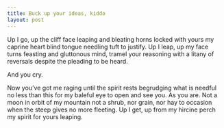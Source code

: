 ```yaml
---
title: Buck up your ideas, kiddo
layout: post
---
```

Up I go, up the cliff face
leaping and bleating
horns locked with yours
my caprine heart blind
tongue needling tuft to justify.
Up I leap, up my face turns
feasting and gluttonous
mind, tramel your reasoning
with a litany of reversals
despite the pleading
to be heard.

And you cry.

Now you’ve got me
raging until the spirit rests
begrudging what is needful
no less than this for my baleful
eye to open and see
you. As you are.
Not a moon in orbit of my mountain
not a shrub, nor grain, nor hay to occasion
when the steep gives no more fleeting.
Up I get, up from my hircine perch
my spirit for yours leaping.